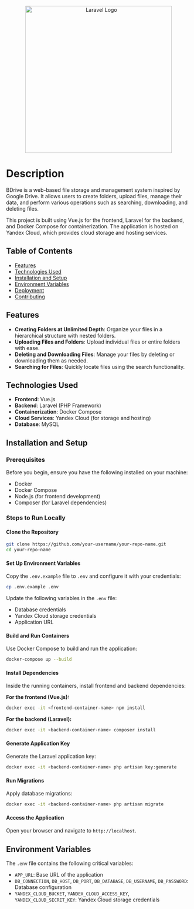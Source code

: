 <p align="center"><a href="https://laravel.com" target="_blank"><img src="https://raw.githubusercontent.com/laravel/art/master/logo-lockup/5%20SVG/2%20CMYK/1%20Full%20Color/laravel-logolockup-cmyk-red.svg" width="400" alt="Laravel Logo"></a></p>

# Description

BDrive is a web-based file storage and management system inspired by Google Drive. It allows users to create folders, upload files, manage their data, and perform various operations such as searching, downloading, and deleting files.

This project is built using Vue.js for the frontend, Laravel for the backend, and Docker Compose for containerization. The application is hosted on Yandex Cloud, which provides cloud storage and hosting services.

## Table of Contents

- [Features](#features)
- [Technologies Used](#technologies-used)
- [Installation and Setup](#installation-and-setup)
- [Environment Variables](#environment-variables)
- [Deployment](#deployment)
- [Contributing](#contributing)

## Features

- **Creating Folders at Unlimited Depth**: Organize your files in a hierarchical structure with nested folders.
- **Uploading Files and Folders**: Upload individual files or entire folders with ease.
- **Deleting and Downloading Files**: Manage your files by deleting or downloading them as needed.
- **Searching for Files**: Quickly locate files using the search functionality.

## Technologies Used

- **Frontend**: Vue.js  
- **Backend**: Laravel (PHP Framework)  
- **Containerization**: Docker Compose  
- **Cloud Services**: Yandex Cloud (for storage and hosting)  
- **Database**: MySQL

## Installation and Setup

### Prerequisites

Before you begin, ensure you have the following installed on your machine:

- Docker  
- Docker Compose  
- Node.js (for frontend development)  
- Composer (for Laravel dependencies)  

### Steps to Run Locally

#### Clone the Repository

```bash
git clone https://github.com/your-username/your-repo-name.git
cd your-repo-name
```

#### Set Up Environment Variables

Copy the `.env.example` file to `.env` and configure it with your credentials:

```bash
cp .env.example .env
```

Update the following variables in the `.env` file:

- Database credentials  
- Yandex Cloud storage credentials  
- Application URL  

#### Build and Run Containers

Use Docker Compose to build and run the application:

```bash
docker-compose up --build
```

#### Install Dependencies

Inside the running containers, install frontend and backend dependencies:

**For the frontend (Vue.js):**

```bash
docker exec -it <frontend-container-name> npm install
```

**For the backend (Laravel):**

```bash
docker exec -it <backend-container-name> composer install
```

#### Generate Application Key

Generate the Laravel application key:

```bash
docker exec -it <backend-container-name> php artisan key:generate
```

#### Run Migrations

Apply database migrations:

```bash
docker exec -it <backend-container-name> php artisan migrate
```

#### Access the Application

Open your browser and navigate to `http://localhost`.

## Environment Variables

The `.env` file contains the following critical variables:

- `APP_URL`: Base URL of the application  
- `DB_CONNECTION`, `DB_HOST`, `DB_PORT`, `DB_DATABASE`, `DB_USERNAME`, `DB_PASSWORD`: Database configuration  
- `YANDEX_CLOUD_BUCKET`, `YANDEX_CLOUD_ACCESS_KEY`, `YANDEX_CLOUD_SECRET_KEY`: Yandex Cloud storage credentials
